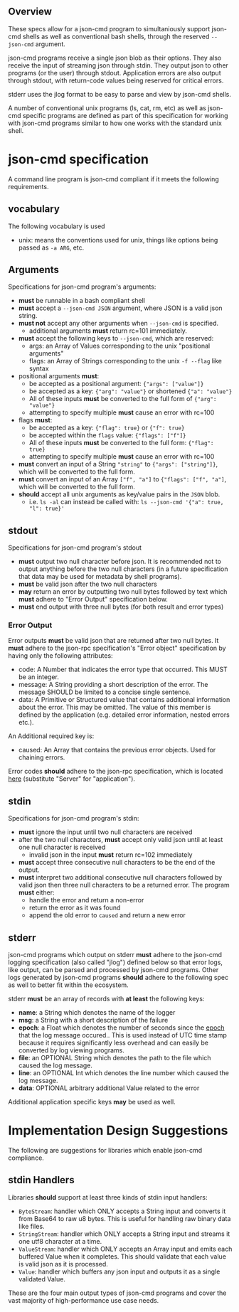 ## Overview
These specs allow for a json-cmd program to simultaniously support
json-cmd shells as well as conventional bash shells, through the reserved
`--json-cmd` argument.

json-cmd programs receive a single json blob as their options. They also receive
the input of streaming json through stdin. They output json to other programs
(or the user) through stdout. Application errors are also output through stdout, with
return-code values being reserved for critical errors.

stderr uses the jlog format to be easy to parse and view by json-cmd shells.

A number of conventional unix programs (ls, cat, rm, etc) as well as json-cmd
specific programs are defined as part of this specification for working with
json-cmd programs similar to how one works with the standard unix shell.

# json-cmd specification
A command line program is json-cmd compliant if it meets the following
requirements.

## vocabulary
The following vocabulary is used
- unix: means the conventions used for unix, things like options
  being passed as `-a ARG`, etc.

## Arguments
Specifications for json-cmd program's arguments:
- **must** be runnable in a bash compliant shell
- **must** accept a `--json-cmd JSON` argument, where JSON is a valid json
  string.
- **must not** accept any other arguments when `--json-cmd` is specified.
    - additional arguments **must** return rc=101 immediately.
- **must** accept the following keys to `--json-cmd`, which are reserved:
    - args: an Array of Values corresponding to the unix "positional arguments"
    - flags: an Array of Strings corresponding to the unix `-f --flag` like syntax
- positional arguments **must**:
    - be accepted as a positional argument: `{"args": ["value"]}`
    - be accepted as a key: `{"arg": "value"}` or shortened `{"a": "value"}`
    - All of these inputs **must** be converted to the full form of `{"arg": "value"}`
    - attempting to specify multiple **must** cause an error with rc=100
- flags **must**:
    - be accepted as a key: `{"flag": true}` or `{"f": true}`
    - be accepted within the `flags` value: `{"flags": ["f"]}`
    - All of these inputs **must** be converted to the full form: `{"flag": true}`
    - attempting to specify multiple **must** cause an error with rc=100
- **must** convert an input of a String `"string"` to `{"args": ["string"]}`,
  which will be converted to the full form.
- **must** convert an input of an Array `["f", "a"]` to `{"flags": ["f", "a"]`,
  which will be converted to the full form.
- **should** accept all unix arguments as key/value pairs in the `JSON` blob.
  - i.e. `ls -al` can instead be called with:
  `ls --json-cmd '{"a": true, "l": true}'`

## stdout
Specifications for json-cmd program's stdout
- **must** output two null character before json. It is recommended not to
  output anything before the two null characters (in a future specification that
  data may be used for metadata by shell programs).
- **must** be valid json after the two null characters
- **may** return an error by outputting two null bytes followed by text which
  **must** adhere to "Error Output" specification below.
- **must** end output with three null bytes (for both result and error types)

### Error Output
Error outputs **must** be valid json that are returned after two null bytes. It
**must** adhere to the json-rpc specification's "Error object" specification by
having only the following attributes:

- code: A Number that indicates the error type that occurred. This MUST be an
  integer.
- message: A String providing a short description of the error. The message
  SHOULD be limited to a concise single sentence.
- data: A Primitive or Structured value that contains additional information
  about the error. This may be omitted. The value of this member is defined by
  the application (e.g. detailed error information, nested errors etc.).

An Additional required key is:
- caused: An Array that contains the previous error objects. Used for chaining
  errors.

Error codes **should** adhere to the json-rpc specification, which is located
[here][1] (substitute "Server" for "application").

[1]: http://www.jsonrpc.org/specification

## stdin
Specifications for json-cmd program's stdin:
- **must** ignore the input until two null characters are received
- after the two null characters, **must** accept only valid json until at least
  one null character is received
    - invalid json in the input **must** return rc=102 immediately
- **must** accept three consecutive null characters to be the end of the output.
- **must** interpret two additional consecutive null characters followed by
  valid json then three null characters to be a returned error. The program
  **must** either:
  - handle the error and return a non-error
  - return the error as it was found
  - append the old error to `caused` and return a new error

## stderr
json-cmd programs which output on stderr **must** adhere to the json-cmd logging
specification (also called "jlog") defined below so that error logs, like
output, can be parsed and processed by json-cmd programs. Other logs generated
by json-cmd programs **should** adhere to the following spec as well to better
fit within the ecosystem.

stderr **must** be an array of records with **at least** the following keys:
- **name**: a String which denotes the name of the logger
- **msg**: a String with a short description of the failure
- **epoch**: a Float which denotes the number of seconds since the [epoch][20]
  that the log message occured.. This is used instead of UTC time stamp because
  it requires significantly less overhead and can easily be converted by log
  viewing programs.
- **file**: an OPTIONAL String which denotes the path to the file which
  caused the log message.
- **line**: an OPTIONAL Int which denotes the line number which caused the log
  message.
- **data**: OPTIONAL arbitrary additional Value related to the error

Additional application specific keys **may** be used as well.

[20]: https://en.wikipedia.org/wiki/Unix_time

# Implementation Design Suggestions
The following are suggestions for libraries which enable json-cmd compliance.

## stdin Handlers
Libraries **should** support at least three kinds of stdin input handlers:
- `ByteStream`: handler which ONLY accepts a String input and converts it from
  Base64 to raw u8 bytes. This is useful for handling raw binary data like
  files.
- `StringStream`: handler which ONLY accepts a String input and streams it one
  utf8 character at a time.
- `ValueStream`: handler which ONLY accepts an Array input and emits each
  buffered Value when it completes. This should validate that each value is
  valid json as it is processed.
- `Value`: handler which buffers any json input and outputs it as a single
  validated Value.

These are the four main output types of json-cmd programs and cover the vast
majority of high-performance use case needs.
